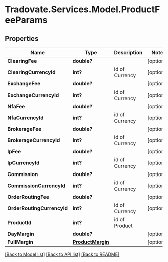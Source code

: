 # Tradovate.Services.Model.ProductFeeParams
## Properties

Name | Type | Description | Notes
------------ | ------------- | ------------- | -------------
**ClearingFee** | **double?** |  | [optional] 
**ClearingCurrencyId** | **int?** | id of Currency | [optional] 
**ExchangeFee** | **double?** |  | [optional] 
**ExchangeCurrencyId** | **int?** | id of Currency | [optional] 
**NfaFee** | **double?** |  | [optional] 
**NfaCurrencyId** | **int?** | id of Currency | [optional] 
**BrokerageFee** | **double?** |  | [optional] 
**BrokerageCurrencyId** | **int?** | id of Currency | [optional] 
**IpFee** | **double?** |  | [optional] 
**IpCurrencyId** | **int?** | id of Currency | [optional] 
**Commission** | **double?** |  | [optional] 
**CommissionCurrencyId** | **int?** | id of Currency | [optional] 
**OrderRoutingFee** | **double?** |  | [optional] 
**OrderRoutingCurrencyId** | **int?** | id of Currency | [optional] 
**ProductId** | **int?** | id of Product | 
**DayMargin** | **double?** |  | [optional] 
**FullMargin** | [**ProductMargin**](ProductMargin.md) |  | [optional] 

[[Back to Model list]](../README.md#documentation-for-models) [[Back to API list]](../README.md#documentation-for-api-endpoints) [[Back to README]](../README.md)


